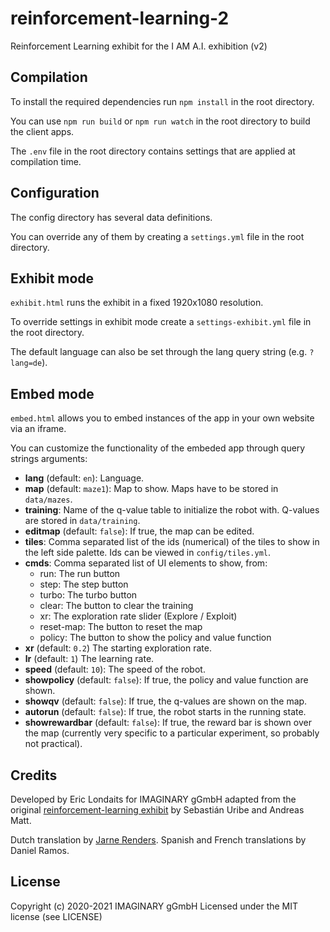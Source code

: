 # reinforcement-learning-2

Reinforcement Learning exhibit for the I AM A.I. exhibition (v2)

## Compilation

To install the required dependencies run `npm install` in the root directory.

You can use `npm run build` or `npm run watch` in the root directory to build the client apps.

The `.env` file in the root directory contains settings that are applied at compilation time.

## Configuration

The config directory has several data definitions.

You can override any of them by creating a `settings.yml` file in the root directory.

## Exhibit mode

`exhibit.html` runs the exhibit in a fixed 1920x1080 resolution.

To override settings in exhibit mode create a `settings-exhibit.yml` file in the root directory.

The default language can also be set through the lang query string (e.g. `?lang=de`).

## Embed mode

`embed.html` allows you to embed instances of the app in your own website via an iframe.

You can customize the functionality of the embeded app through query strings arguments:

- **lang** (default: `en`): Language.
- **map** (default: `maze1`): Map to show. Maps have to be stored in `data/mazes`.
- **training**: Name of the q-value table to initialize the robot with. Q-values are stored in `data/training`.
- **editmap** (default: `false`): If true, the map can be edited.
- **tiles**: Comma separated list of the ids (numerical) of the tiles to show in the left side palette. Ids can be viewed in `config/tiles.yml`.
- **cmds**: Comma separated list of UI elements to show, from:
  - run: The run button
  - step: The step button
  - turbo: The turbo button
  - clear: The button to clear the training
  - xr: The exploration rate slider (Explore / Exploit)
  - reset-map: The button to reset the map
  - policy: The button to show the policy and value function
- **xr** (default: `0.2`) The starting exploration rate.
- **lr** (default: `1`) The learning rate.
- **speed** (default: `10`): The speed of the robot.
- **showpolicy** (default: `false`): If true, the policy and value function are shown.
- **showqv** (default: `false`): If true, the q-values are shown on the map.
- **autorun** (default: `false`): If true, the robot starts in the running state.
- **showrewardbar** (default: `false`): If true, the reward bar is shown over the map (currently very specific to a particular
  experiment, so probably not practical).

## Credits

Developed by Eric Londaits for IMAGINARY gGmbH adapted from the original
[reinforcement-learning exhibit](https://github.com/IMAGINARY/reinforcement-learning/)
by Sebastián Uribe and Andreas Matt.

Dutch translation by [Jarne Renders](https://github.com/JarneRenders).
Spanish and French translations by Daniel Ramos.

## License

Copyright (c) 2020-2021 IMAGINARY gGmbH
Licensed under the MIT license (see LICENSE)
